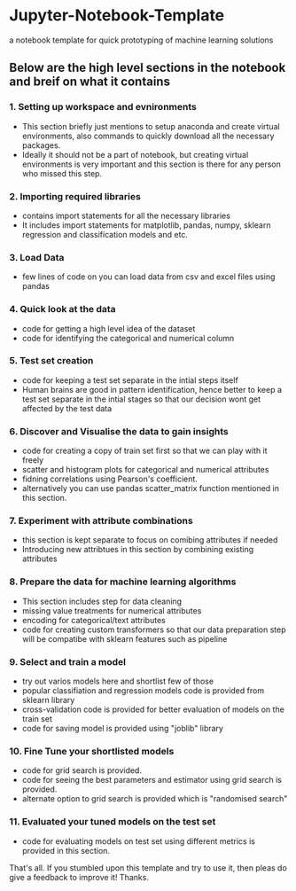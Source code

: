 # Jupyter-Notebook-Template
a notebook template for quick prototyping of machine learning solutions

## Below are the high level sections in the notebook and breif on what it contains

### 1. Setting up workspace and evnironments
* This section briefly just mentions to setup anaconda and create virtual environments, also commands to quickly download all the necessary packages.
* Ideally it should not be a part of notebook, but creating virtual environments is very important and this section is there for any person who missed this step.

### 2. Importing required libraries
* contains import statements for all the necessary libraries
* It includes import statements for matplotlib, pandas, numpy, sklearn regression and classification models and etc.

### 3. Load Data
* few lines of code on you can load data from csv and excel files using pandas

### 4. Quick look at the data
* code for getting a high level idea of the dataset
* code for identifying the categorical and numerical column 

### 5. Test set creation
* code for keeping a test set separate in the intial steps itself
* Human brains are good in pattern identification, hence better to keep a test set separate in the intial stages so that our decision wont get affected by the test data

### 6. Discover and Visualise the data to gain insights
* code for creating a copy of train set first so that we can play with it freely
* scatter and histogram plots for categorical and numerical attributes
* fidning correlations using Pearson's coefficient.
* alternatively you can use pandas scatter_matrix function mentioned in this section.

### 7. Experiment with attribute combinations
* this section is kept separate to focus on comibing attributes if needed
* Introducing new attribtues in this section by combining existing attributes

### 8. Prepare the data for machine learning algorithms
* This section includes step for data cleaning
* missing value treatments for numerical attributes
* encoding for categorical/text attributes
* code for creating custom transformers so that our data preparation step will be compatibe with sklearn features such as pipeline

### 9. Select and train a model
* try out varios models here and shortlist few of those
* popular classifiation and regression models code is provided from sklearn library
* cross-validation code is provided for better evaluation of models on the train set
* code for saving model is provided using "joblib" library

### 10. Fine Tune your shortlisted models
* code for grid search is provided.
* code for seeing the best parameters and estimator using grid search is provided.
* alternate option to grid search is provided which is "randomised search"

### 11. Evaluated your tuned models on the test set
* code for evaluating models on test set using different metrics is provided in this section.



That's all. If you stumbled upon this template and try to use it, then pleas do give a feedback to improve it! Thanks.
